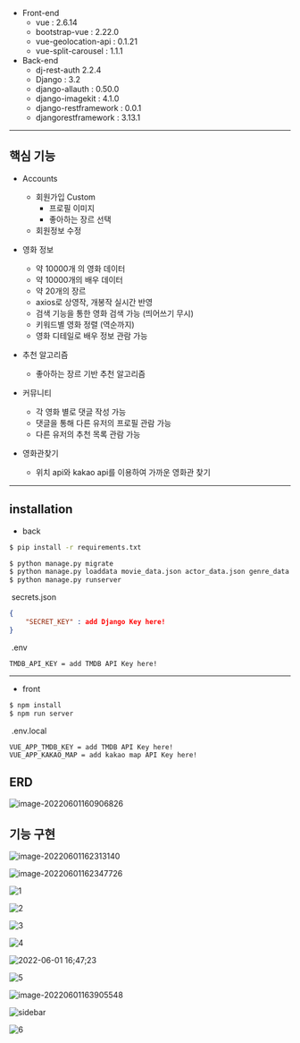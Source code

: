 - Front-end
  - vue : 2.6.14
  - bootstrap-vue : 2.22.0
  - vue-geolocation-api : 0.1.21
  - vue-split-carousel : 1.1.1
- Back-end
  * dj-rest-auth      2.2.4
  * Django : 3.2
  * django-allauth : 0.50.0
  * django-imagekit : 4.1.0
  * django-restframework : 0.0.1
  * djangorestframework : 3.13.1

---

## 핵심 기능

* Accounts
  * 회원가입 Custom
    * 프로필 이미지
    * 좋아하는 장르 선택
  * 회원정보 수정

* 영화 정보
  * 약 10000개 의 영화 데이터
  * 약 10000개의 배우 데이터
  * 약 20개의 장르
  * axios로 상영작, 개봉작 실시간 반영
  * 검색 기능을 통한 영화 검색 가능 (띄어쓰기 무시)
  * 키워드별 영화 정렬 (역순까지)
  * 영화 디테일로 배우 정보 관람 가능
* 추천 알고리즘
  * 좋아하는 장르 기반 추천 알고리즘
* 커뮤니티
  * 각 영화 별로 댓글 작성 가능
  * 댓글을 통해 다른 유저의 프로필 관람 가능
  * 다른 유저의 추천 목록 관람 가능
* 영화관찾기
  * 위치 api와 kakao api를 이용하여 가까운 영화관 찾기



---

## installation

* back

```bash
$ pip install -r requirements.txt
```

```bash
$ python manage.py migrate
$ python manage.py loaddata movie_data.json actor_data.json genre_data.json
$ python manage.py runserver
```

​		secrets.json

```json
{
    "SECRET_KEY" : add Django Key here!
}
```

​		.env

```
TMDB_API_KEY = add TMDB API Key here!
```

---

* front

```bash
$ npm install
$ npm run server
```

​		.env.local

```
VUE_APP_TMDB_KEY = add TMDB API Key here!
VUE_APP_KAKAO_MAP = add kakao map API Key here!
```



## ERD

![image-20220601160906826](https://github.com/ssafyFirst/.github/blob/main/profile/README.assets/image-20220601160906826.png)



## 기능 구현

![image-20220601162313140](https://github.com/ssafyFirst/.github/blob/main/profile/README.assets/image-20220601162313140.png)

![image-20220601162347726](https://github.com/ssafyFirst/.github/blob/main/profile/README.assets/image-20220601162347726.png)

![1](https://github.com/ssafyFirst/.github/blob/main/profile/README.assets/1.gif)

![2](https://github.com/ssafyFirst/.github/blob/main/profile/README.assets/2.gif)

![3](https://github.com/ssafyFirst/.github/blob/main/profile/README.assets/3.gif)

![4](https://github.com/ssafyFirst/.github/blob/main/profile/README.assets/4.gif)

![2022-06-01 16;47;23](https://github.com/ssafyFirst/.github/blob/main/profile/README.assets/7.gif)

![5](https://github.com/ssafyFirst/.github/blob/main/profile/README.assets/5.gif)

![image-20220601163905548](https://github.com/ssafyFirst/.github/blob/main/profile/README.assets/image-20220601163905548.png)

![sidebar](https://github.com/ssafyFirst/.github/blob/main/profile/README.assets/sidebar.PNG)

![6](https://github.com/ssafyFirst/.github/blob/main/profile/README.assets/6.gif)
